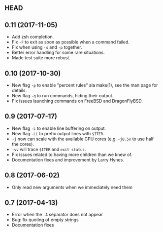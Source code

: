 ## HEAD

## 0.11 (2017-11-05)

* Add zsh completion.
* Fix `-F` to exit as soon as possible when a command failed.
* Fix when using `-s` and `-p` together.
* Better error handling for some rare situations.
* Made test suite more robust.

## 0.10 (2017-10-30)

* New flag `-p` to enable "percent rules" ala make(1), see the man
  page for details.
* New flag `-q` to run commands, hiding their output.
* Fix issues launching commands on FreeBSD and DragonFlyBSD.

## 0.9 (2017-07-17)

* New flag `-L` to enable line buffering on output.
* New flag `-LL` to prefix output lines with `$ITER`.
* `-j` now can scale with the available CPU cores
  (e.g. `-j0.5x` to use half the cores).
* `-vv` will trace `$ITER` and `exit status`.
* Fix issues related to having more children than we knew of.
* Documentation fixes and improvement by Larry Hynes.

## 0.8 (2017-06-02)

* Only read new arguments when we immediately need them

## 0.7 (2017-04-13)

* Error when the `-A` separator does not appear
* Bug: fix quoting of empty strings
* Documentation fixes
